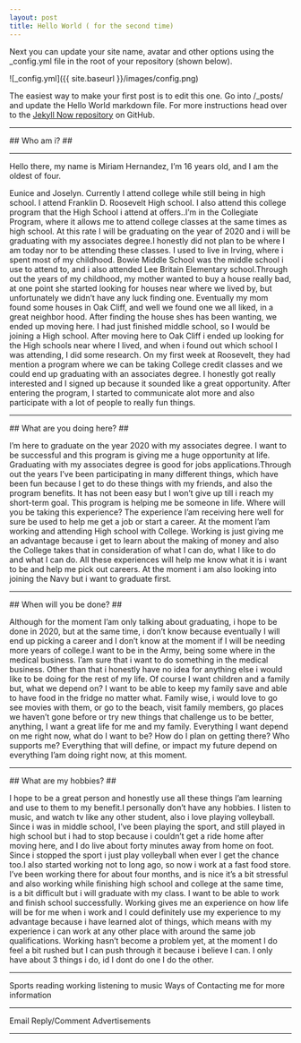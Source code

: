 ```yaml
---
layout: post
title: Hello World ( for the second time)
---
```


Next you can update your site name, avatar and other options using the _config.yml file in the root of your repository (shown below).

![_config.yml]({{ site.baseurl }}/images/config.png)

The easiest way to make your first post is to edit this one. Go into /_posts/ and update the Hello World markdown file. For more instructions head over to the [Jekyll Now repository](https://github.com/barryclark/jekyll-now) on GitHub.

<hr/>
## Who am i? ##
<hr/>
Hello there, my name is Miriam Hernandez, I’m 16 years old, and I am the oldest of four. 

Eunice and Joselyn. Currently I attend college while still being in high school. I attend Franklin D. Roosevelt High school.
I also attend this college program that the High School i attend at offers..I’m in the Collegiate Program, where it allows me to attend college classes
at the same times as high school. At this rate I will be graduating on the year of 2020 and i will be graduating with my associates degree.I honestly did not plan to be where I am today nor to be attending these classes. I used to live in Irving, where i spent most of my childhood.
Bowie Middle School was the middle school i use to attend to, and i also attended Lee Britain Elementary school.Through out the years of my childhood,
my mother wanted to buy a house really bad, at one point she started looking for houses near where we lived by, but unfortunately we didn’t have any
luck finding one. Eventually my mom found some houses in Oak Cliff, and well we found one we all liked, in a great neighbor hood. After finding the
house shes has been wanting, we ended up moving here. I had just finished middle school, so I would be joining a High school. After moving here to
Oak Cliff i ended up looking for the High schools near where I lived, and when i found out which school I was attending, I did some research. On my
first week at Roosevelt, they had mention a program where we can be taking College credit classes and we could end up graduating with an associates
degree. I honestly got really interested and I signed up because it sounded like a great opportunity. After entering the program,
I started to communicate alot more and also participate with a lot of people to really fun things.
<hr/>
## What are you doing here? ##

I’m here to graduate on the year 2020 with my associates degree. I want to be successful and this program is giving me a huge opportunity at life.
Graduating with my associates degree is good for jobs applications.Through out the years I’ve been participating in many different things, which have
been fun because I get to do these things with my friends, and also the program benefits. It has not been easy but I won’t give up till i reach my
short-term goal. This program is helping me be someone in life.
Where will you be taking this experience?
The experience I’am receiving here well for sure be used to help me get a job or start a career. At the moment I’am working and attending High school
with College. Working is just giving me an advantage because i get to learn about the making of money and also the College takes that in consideration
of what I can do, what I like to do and what I can do. All these experiences will help me know what it is i want to be and help me pick out careers.
At the moment i am also looking into joining the Navy but i want to graduate first.
<hr/>
## When will you be done? ##

Although for the moment I’am only talking about graduating, i hope to be done in 2020, but at the same time, i don’t know because eventually I will end up picking a career and I don’t know at the moment if I will be needing more years of college.I want to be in the Army, being some where in the medical business. I’am sure that i want to do something in the medical business. Other than that i honestly have no idea for anything else i would like to be doing for the rest of my life. Of course I want children and a family but, what we depend on? I want to be able to keep my family save and able to have food in the fridge no matter what. Family wise, i would love to go see movies with them, or go to the beach, visit family members, go places we haven’t gone before or try new things that challenge us to be better, anything, I want a great life for me and my family. Everything I want depend on me right now, what do I want to be? How do I plan on getting there? Who supports me? Everything that will define, or impact my future depend on everything I’am doing right now, at this moment.
<hr/>
## What are my hobbies? ##

I hope to be a great person and honestly use all these things I’am learning and use to them to my benefit.I personally don’t have any hobbies. I listen to music, and watch tv like any other student, also i love playing volleyball. Since i was in middle school, I’ve been playing the sport, and still played in high school but i had to stop because i couldn’t get a ride home after moving here, and I do live about forty minutes away from home on foot. Since i stopped the sport i just play volleyball when ever I get the chance too.I also started working not to long ago, so now i work at a fast food store. I’ve been working there for about four months, and is nice it’s a bit stressful and also working while finishing high school and college at the same time, is a bit difficult but i will graduate with my class. I want to be able to work and finish school successfully. Working gives me an experience on how life will be for me when i work and I could definitely use my experience to my advantage because i have learned alot of things, which means with my experience i can work at any other place with around the same job qualifications. Working hasn’t become a problem yet, at the moment I do feel a bit rushed but I can push through it because i believe I can. I only have about 3 things i do, id I dont do one I do the other.
<hr/>
Sports
reading
working
listening to music
Ways of Contacting me for more information
<hr/>
Email
Reply/Comment
Advertisements
<hr/>
